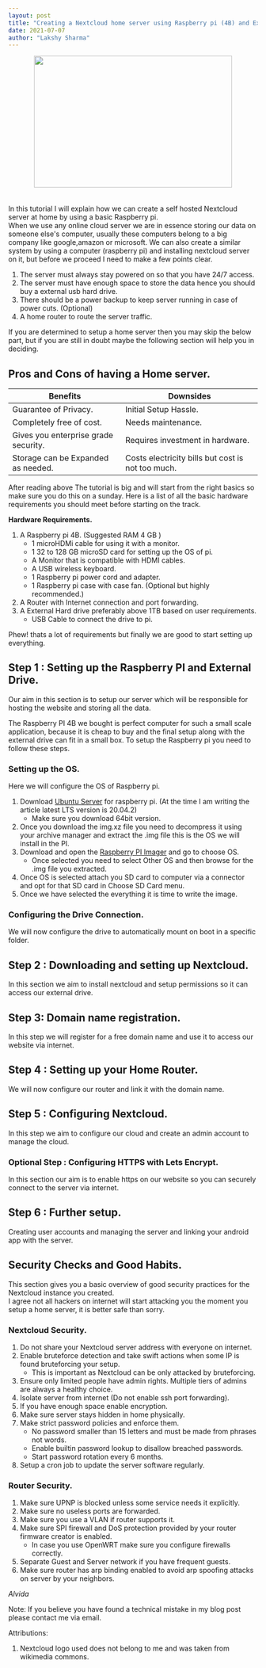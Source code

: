 ```yaml
---
layout: post
title: "Creating a Nextcloud home server using Raspberry pi (4B) and External Storage."
date: 2021-07-07
author: "Lakshy Sharma"
---
```


<div style="text-align: center"><img align="center" width="400" height="266" src="/The-Thought-Archive/assets/media/Nextcloud.png"></div>
<br><br>
In this tutorial I will explain how we can create a self hosted Nextcloud server at home by using a basic Raspberry pi.<br>
When we use any online cloud server we are in essence storing our data on someone else's computer, usually these computers belong to a big company like google,amazon or microsoft. We can also create a similar system by using a computer (raspberry pi) and installing nextcloud server on it, but before we proceed I need to make a few points clear.
<!--display-->

1. The server must always stay powered on so that you have 24/7 access.
2. The server must have enough space to store the data hence you should buy a external usb hard drive.
3. There should be a power backup to keep server running in case of power cuts. (Optional)
4. A home router to route the server traffic.

If you are determined to setup a home server then you may skip the below part, but if you are still in doubt maybe the following section will help you in deciding.

## Pros and Cons of having a Home server.

|Benefits             |Downsides            |
|---------------------|---------------------|
| Guarantee of Privacy. | Initial Setup Hassle. | 
| Completely free of cost. | Needs maintenance. |
| Gives you enterprise grade security. | Requires investment in hardware. |
| Storage can be Expanded as needed.| Costs electricity bills but cost is not too much. |

After reading above The tutorial is big and will start from the right basics so make sure you do this on a sunday. Here is a list of all the basic hardware requirements you should meet before starting on the track.

**Hardware Requirements.**
1. A Raspberry pi 4B. (Suggested RAM 4 GB )
    - 1 microHDMi cable for using it with a monitor.
    - 1 32 to 128 GB microSD card for setting up the OS of pi.
    - A Monitor that is compatible with HDMI cables.
    - A USB wireless keyboard.
    - 1 Raspberry pi power cord and adapter.
    - 1 Raspberry pi case with case fan. (Optional but highly recommended.)
2. A Router with Internet connection and port forwarding.
3. A External Hard drive preferably above 1TB based on user requirements.
    - USB Cable to connect the drive to pi.

Phew! thats a lot of requirements but finally we are good to start setting up everything.

## Step 1 : Setting up the Raspberry PI and External Drive.

Our aim in this section is to setup our server which will be responsible for hosting the website and storing all the data.<br>

The Raspberry PI 4B we bought is perfect computer for such a small scale application, because it is cheap to buy and the final setup along with the external drive can fit in a small box. To setup the Raspberry pi you need to follow these steps.

### Setting up the OS.

Here we will configure the OS of Raspberry pi.

1. Download [Ubuntu Server](https://ubuntu.com/download/raspberry-pi) for raspberry pi. (At the time I am writing the article latest LTS version is 20.04.2)
    * Make sure you download 64bit version.
2. Once you download the img.xz file you need to decompress it using your archive manager and extract the .img file this is the OS we will install in the PI.
3. Download and open the [Raspberry PI Imager](https://www.raspberrypi.org/blog/raspberry-pi-imager-imaging-utility/) and go to choose OS.
    * Once selected you need to select Other OS and then browse for the .img file you extracted.
4. Once OS is selected attach you SD card to computer via a connector and opt for that SD card in Choose SD Card menu.
5. Once we have selected the everything it is time to write the image.

### Configuring the Drive Connection.

We will now configure the drive to automatically mount on boot in a specific folder.


## Step 2 : Downloading and setting up Nextcloud.

In this section we aim to install nextcloud and setup permissions so it can access our external drive.


## Step 3: Domain name registration.

In this step we will register for a free domain name and use it to access our website via internet.

## Step 4 : Setting up your Home Router.

We will now configure our router and link it with the domain name.

## Step 5 : Configuring Nextcloud.

In this step we aim to configure our cloud and create an admin account to manage the cloud.

### Optional Step : Configuring HTTPS with Lets Encrypt.

In this section our aim is to enable https on our website so you can securely connect to the server via internet.

## Step 6 : Further setup.

Creating user accounts and managing the server and linking your android app with the server.

## Security Checks and Good Habits.

This section gives you a basic overview of good security practices for the Nextcloud instance you created.<br>
I agree not all hackers on internet will start attacking you the moment you setup a home server, it is better safe than sorry.<br>

### Nextcloud Security.
 
1. Do not share your Nextcloud server address with everyone on internet.
2. Enable bruteforce detection and take swift actions when some IP is found bruteforcing your setup.
    - This is important as Nextcloud can be only attacked by bruteforcing.
3. Ensure only limited people have admin rights. Multiple tiers of admins are always a healthy choice.
4. Isolate server from internet (Do not enable ssh port forwarding). 
5. If you have enough space enable encryption.
6. Make sure server stays hidden in home physically.
7. Make strict password policies and enforce them.
    - No password smaller than 15 letters and must be made from phrases not words.
    - Enable builtin password lookup to disallow breached passwords.
    - Start password rotation every 6 months.
8. Setup a cron job to update the server software regularly.

### Router Security.
1. Make sure UPNP is blocked unless some service needs it explicitly.
2. Make sure no useless ports are forwarded.
3. Make sure you use a VLAN if router supports it.
4. Make sure SPI firewall and DoS protection provided by your router firmware creator is enabled.
    - In case you use OpenWRT make sure you configure firewalls correctly.
5. Separate Guest and Server network if you have frequent guests.
6. Make sure router has arp binding enabled to avoid arp spoofing attacks on server by your neighbors.

*Alvida*

Note: If you believe you have found a technical mistake in my blog post please contact me via email.

Attributions:

1. Nextcloud logo used does not belong to me and was taken from wikimedia commons.